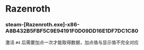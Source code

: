 # Razenroth

### steam-[Razenroth.exe]-x86-A8B432B5FBF5C9E94191F0D09DD16E1DF7DC1C80
激活 `#4` 后需要加点一次才能取得数据，加点值与显示值不完全对应